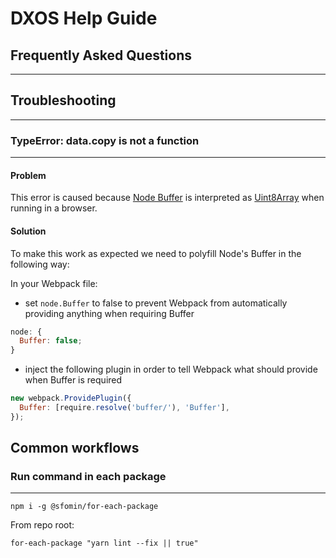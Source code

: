 # DXOS Help Guide

## Frequently Asked Questions

---

## Troubleshooting

---

### TypeError: data.copy is not a function

---

#### **Problem**

This error is caused because [Node Buffer](https://nodejs.org/api/buffer.html) is interpreted as [Uint8Array](https://developer.mozilla.org/en-US/docs/Web/JavaScript/Reference/Global_Objects/Uint8Array) when running in a browser.

#### **Solution**

To make this work as expected we need to polyfill Node's Buffer in the following way:

In your Webpack file:

- set `node.Buffer` to false to prevent Webpack from automatically providing anything when requiring Buffer

```js
node: {
  Buffer: false;
}
```

- inject the following plugin in order to tell Webpack what should provide when Buffer is required

```js
new webpack.ProvidePlugin({
  Buffer: [require.resolve('buffer/'), 'Buffer'],
});
```

## Common workflows

### Run command in each package

---

```
npm i -g @sfomin/for-each-package
```

From repo root:

```
for-each-package "yarn lint --fix || true"
```
